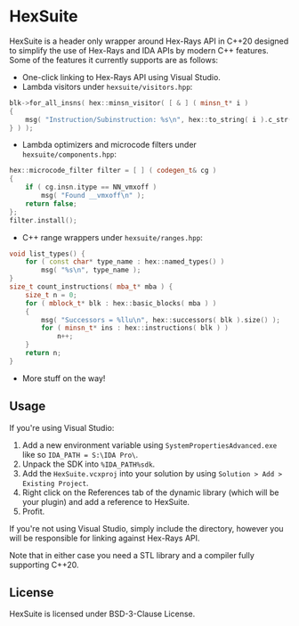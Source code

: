 # HexSuite
HexSuite is a header only wrapper around Hex-Rays API in C++20 designed to simplify the use of Hex-Rays and IDA APIs by modern C++ features.
Some of the features it currently supports are as follows:


- One-click linking to Hex-Rays API using Visual Studio.
- Lambda visitors under `hexsuite/visitors.hpp`:

```cpp
blk->for_all_insns( hex::minsn_visitor( [ & ] ( minsn_t* i )
{
	msg( "Instruction/Subinstruction: %s\n", hex::to_string( i ).c_str() );
} ) );
```

- Lambda optimizers and microcode filters under `hexsuite/components.hpp`:

```cpp
hex::microcode_filter filter = [ ] ( codegen_t& cg )
{
	if ( cg.insn.itype == NN_vmxoff )
		msg( "Found __vmxoff\n" );
	return false;
};
filter.install();
```

- C++ range wrappers under `hexsuite/ranges.hpp`:

```cpp
void list_types() {
	for ( const char* type_name : hex::named_types() )
		msg( "%s\n", type_name );
}
size_t count_instructions( mba_t* mba ) {
	size_t n = 0;
	for ( mblock_t* blk : hex::basic_blocks( mba ) )
	{
		msg( "Successors = %llu\n", hex::successors( blk ).size() );
		for ( minsn_t* ins : hex::instructions( blk ) )
			n++;
	}
	return n;
}
```

- More stuff on the way!



## Usage
If you're using Visual Studio:

1) Add a new environment variable using `SystemPropertiesAdvanced.exe` like so `IDA_PATH = S:\IDA Pro\`.
1) Unpack the SDK into `%IDA_PATH%sdk`.
2) Add the `HexSuite.vcxproj` into your solution by using `Solution > Add > Existing Project`.
3) Right click on the References tab of the dynamic library (which will be your plugin) and add a reference to HexSuite.
4) Profit.

If you're not using Visual Studio, simply include the directory, however you will be responsible for linking against Hex-Rays API.

Note that in either case you need a STL library and a compiler fully supporting C++20.



## License
HexSuite is licensed under BSD-3-Clause License.
